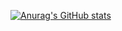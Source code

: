 [![Anurag's GitHub stats](https://github-readme-stats.vercel.app/api?username=DcoagtApp)](https://github.com/anuraghazra/github-readme-stats)
